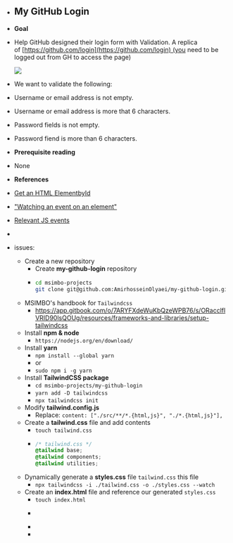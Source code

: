 - ## My GitHub Login
- **Goal**
- Help GitHub designed their login form with Validation. A replica of [https://github.com/login](https://github.com/login) (you need to be logged out from GH to access the page)
  
  ![](https://i.imgur.com/W7JDJip.png)
- We want to validate the following:
- Username or email address is not empty.
- Username or email address is more that 6 characters.
- Password fields is not empty.
- Password fiend is more than 6 characters.
- **Prerequisite reading**
- None
- **References**
- [Get an HTML ElementbyId](https://developer.mozilla.org/en-US/docs/Web/API/Document/getElementById)
- ["Watching an event on an element"](https://www.w3schools.com/jsref/met_element_addeventlistener.asp)
- [Relevant JS events](https://data-flair.training/blogs/javascript-event-types/)
-
- issues:
	- Create a new repository
		- Create **my-github-login** repository
		- ```bash
		  cd msimbo-projects
		  git clone git@github.com:AmirhosseinOlyaei/my-github-login.git
		  ```
	- MSIMBO's handbook for `Tailwindcss`
		- https://app.gitbook.com/o/7ARYFXdeWuKbQzeWPB76/s/ORacclflVRID90lsQOUg/resources/frameworks-and-libraries/setup-tailwindcss
	- Install **npm & node**
		- `https://nodejs.org/en/download/`
	- Install **yarn**
		- `npm install --global yarn`
		- or
		- `sudo npm i -g yarn`
	- Install **TailwindCSS package**
		- `cd msimbo-projects/my-github-login`
		- `yarn add -D tailwindcss`
		- `npx tailwindcss init`
	- Modify **tailwind.config.js**
		- Replace: `content: ["./src/**/*.{html,js}", "./*.{html,js}"],`
	- Create a **tailwind.css** file and add contents
		- `touch tailwind.css`
		- ```tailwind.css
		  /* tailwind.css */
		  @tailwind base;
		  @tailwind components;
		  @tailwind utilities;
		  ```
	- Dynamically generate a **styles.css** file `tailwind.css` this file
		- `npx tailwindcss -i ./tailwind.css -o ./styles.css --watch`
	- Create an **index.html** file and reference our generated `styles.css`
		- `touch index.html`
		- ```index.html
		  ```
		-
		-
